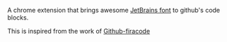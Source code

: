 A chrome extension that brings awesome [JetBrains font](https://www.jetbrains.com/lp/mono/) to github's code blocks. 

This is inspired from the work of [Github-firacode](https://github.com/honzabrecka/github-firacode)